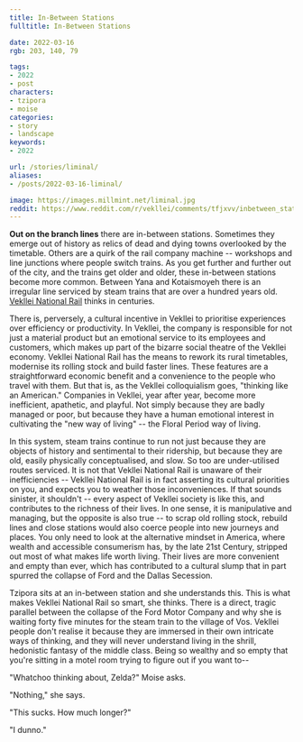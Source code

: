 ```yaml
---
title: In-Between Stations
fulltitle: In-Between Stations

date: 2022-03-16
rgb: 203, 140, 79

tags: 
- 2022
- post
characters:
- tzipora
- moise
categories:
- story
- landscape
keywords:
- 2022

url: /stories/liminal/
aliases:
- /posts/2022-03-16-liminal/

image: https://images.millmint.net/liminal.jpg
reddit: https://www.reddit.com/r/vekllei/comments/tfjxvv/inbetween_stations/
---
```


**Out on the branch lines** there are in-between stations. Sometimes they emerge out of history as relics of dead and dying towns overlooked by the timetable. Others are a quirk of the rail company machine -- workshops and line junctions where people switch trains. As you get further and further out of the city, and the trains get older and older, these in-between stations become more common. Between Yana and Kotaismoyeh there is an irregular line serviced by steam trains that are over a hundred years old. [Vekllei National Rail](/factbook/society/industry/rail/) thinks in centuries. 

There is, perversely, a cultural incentive in Vekllei to prioritise experiences over efficiency or productivity. In Vekllei, the company is responsible for not just a material product but an emotional service to its employees and customers, which makes up part of the bizarre social theatre of the Vekllei economy. Vekllei National Rail has the means to rework its rural timetables, modernise its rolling stock and build faster lines. These features are a straightforward economic benefit and a convenience to the people who travel with them. But that is, as the Vekllei colloquialism goes, "thinking like an American." Companies in Vekllei, year after year, become more inefficient, apathetic, and playful. Not simply because they are badly managed or poor, but because they have a human emotional interest in cultivating the "new way of living" -- the Floral Period way of living.

In this system, steam trains continue to run not just because they are objects of history and sentimental to their ridership, but because they are old, easily physically conceptualised, and slow. So too are under-utilised routes serviced. It is not that Vekllei National Rail is unaware of their inefficiencies -- Vekllei National Rail is in fact asserting its cultural priorities on you, and expects you to weather those inconveniences. If that sounds sinister, it shouldn't -- every aspect of Vekllei society is like this, and contributes to the richness of their lives. In one sense, it is manipulative and managing, but the opposite is also true -- to scrap old rolling stock, rebuild lines and close stations would also coerce people into new journeys and places. You only need to look at the alternative mindset in America, where wealth and accessible consumerism has, by the late 21st Century, stripped out most of what makes life worth living. Their lives are more convenient and empty than ever, which has contributed to a cultural slump that in part spurred the collapse of Ford and the Dallas Secession.

Tzipora sits at an in-between station and she understands this. This is what makes Vekllei National Rail so smart, she thinks. There is a direct, tragic parallel between the collapse of the Ford Motor Company and why she is waiting forty five minutes for the steam train to the village of Vos. Vekllei people don't realise it because they are immersed in their own intricate ways of thinking, and they will never understand living in the shrill, hedonistic fantasy of the middle class. Being so wealthy and so empty that you're sitting in a motel room trying to figure out if you want to--

"Whatchoo thinking about, Zelda?" Moise asks.

"Nothing," she says.

"This sucks. How much longer?"

"I dunno."